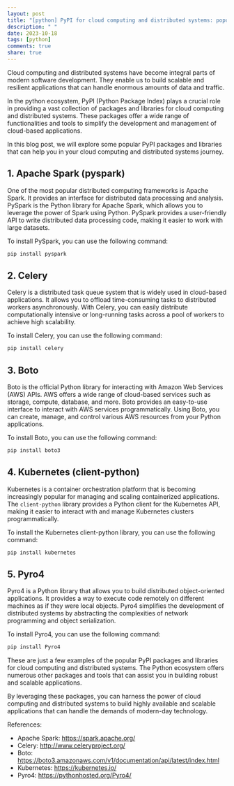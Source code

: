 ```yaml
---
layout: post
title: "[python] PyPI for cloud computing and distributed systems: popular packages and libraries"
description: " "
date: 2023-10-18
tags: [python]
comments: true
share: true
---
```


Cloud computing and distributed systems have become integral parts of modern software development. They enable us to build scalable and resilient applications that can handle enormous amounts of data and traffic. 

In the python ecosystem, PyPI (Python Package Index) plays a crucial role in providing a vast collection of packages and libraries for cloud computing and distributed systems. These packages offer a wide range of functionalities and tools to simplify the development and management of cloud-based applications.

In this blog post, we will explore some popular PyPI packages and libraries that can help you in your cloud computing and distributed systems journey.

## 1. Apache Spark (pyspark)

One of the most popular distributed computing frameworks is Apache Spark. It provides an interface for distributed data processing and analysis. PySpark is the Python library for Apache Spark, which allows you to leverage the power of Spark using Python. PySpark provides a user-friendly API to write distributed data processing code, making it easier to work with large datasets.

To install PySpark, you can use the following command:

```python
pip install pyspark
```

## 2. Celery

Celery is a distributed task queue system that is widely used in cloud-based applications. It allows you to offload time-consuming tasks to distributed workers asynchronously. With Celery, you can easily distribute computationally intensive or long-running tasks across a pool of workers to achieve high scalability.

To install Celery, you can use the following command:

```python
pip install celery
```

## 3. Boto

Boto is the official Python library for interacting with Amazon Web Services (AWS) APIs. AWS offers a wide range of cloud-based services such as storage, compute, database, and more. Boto provides an easy-to-use interface to interact with AWS services programmatically. Using Boto, you can create, manage, and control various AWS resources from your Python applications.

To install Boto, you can use the following command:

```python
pip install boto3
```

## 4. Kubernetes (client-python)

Kubernetes is a container orchestration platform that is becoming increasingly popular for managing and scaling containerized applications. The `client-python` library provides a Python client for the Kubernetes API, making it easier to interact with and manage Kubernetes clusters programmatically.

To install the Kubernetes client-python library, you can use the following command:

```python
pip install kubernetes
```

## 5. Pyro4

Pyro4 is a Python library that allows you to build distributed object-oriented applications. It provides a way to execute code remotely on different machines as if they were local objects. Pyro4 simplifies the development of distributed systems by abstracting the complexities of network programming and object serialization.

To install Pyro4, you can use the following command:

```python
pip install Pyro4
```

These are just a few examples of the popular PyPI packages and libraries for cloud computing and distributed systems. The Python ecosystem offers numerous other packages and tools that can assist you in building robust and scalable applications.

By leveraging these packages, you can harness the power of cloud computing and distributed systems to build highly available and scalable applications that can handle the demands of modern-day technology.

References:
- Apache Spark: https://spark.apache.org/
- Celery: http://www.celeryproject.org/
- Boto: https://boto3.amazonaws.com/v1/documentation/api/latest/index.html
- Kubernetes: https://kubernetes.io/
- Pyro4: https://pythonhosted.org/Pyro4/